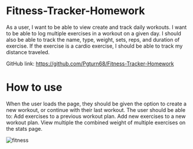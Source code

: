 # Fitness-Tracker-Homework

As a user, I want to be able to view create and track daily workouts. I want to be able to log multiple exercises in a workout on a given day. I should also be able to track the name, type, weight, sets, reps, and duration of exercise. If the exercise is a cardio exercise, I should be able to track my distance traveled.

GitHub link: https://github.com/Pgturn68/Fitness-Tracker-Homework


# How to use
When the user loads the page, they should be given the option to create a new workout, or continue with their last workout.
The user should be able to:
Add exercises to a previous workout plan.
Add new exercises to a new workout plan.
View multiple the combined weight of multiple exercises on the stats page.

![fitness](https://user-images.githubusercontent.com/78170157/128289078-aab7f979-6e83-4036-8a13-6e14fbfaa89b.JPG)
